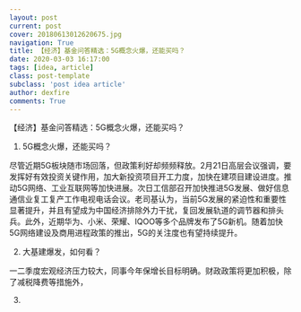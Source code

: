 ```yaml
---
layout: post
current: post
cover: 20180613012620675.jpg
navigation: True
title: 【经济】基金问答精选：5G概念火爆，还能买吗？
date: 2020-03-03 16:17:00
tags: [idea, article]
class: post-template
subclass: 'post idea article'
author: dexfire
comments: True
---
```


【经济】基金问答精选：5G概念火爆，还能买吗？
1. 5G概念火爆，还能买吗？

尽管近期5G板块随市场回落，但政策利好却频频释放。2月21日高层会议强调，要发挥好有效投资关键作用，加大新投资项目开工力度，加快在建项目建设进度。推动5G网络、工业互联网等加快进展。次日工信部召开加快推进5G发展、做好信息通信业复工复产工作电视电话会议。老司基认为，当前5G发展的紧迫性和重要性显著提升，并且有望成为中国经济排除外力干扰，复回发展轨道的调节器和排头兵。此外，近期华为、小米、荣耀、IQOO等多个品牌发布了5G新机。随着加快5G网络建设及商用进程政策的推出，5G的关注度也有望持续提升。

2. 大基建爆发，如何看？

一二季度宏观经济压力较大，同事今年保增长目标明确。财政政策将更加积极，除了减税降费等措施外，

3.